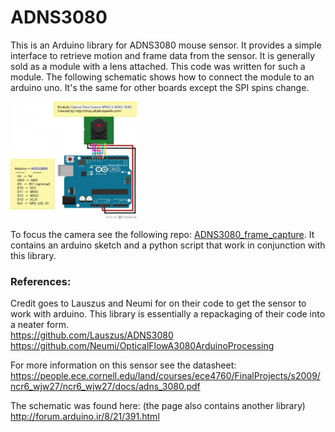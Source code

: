 # ADNS3080
This is an Arduino library for ADNS3080 mouse sensor. It provides a simple interface to retrieve motion and frame data from the sensor. It is generally sold as a module with a lens attached. This code was written for such a module. The following schematic shows how to connect the module to an arduino uno. It's the same for other boards except the SPI spins change. 

<img src = "ADNS3080_arduino_wiring.jpg" width = "40%" height = "40%"> 

To focus the camera see the following repo: [ADNS3080_frame_capture](https://github.com/RCmags/ADNS3080_frame_capture). It contains an arduino sketch and a python script that work in conjunction with this library.  

### References:
Credit goes to Lauszus and Neumi for on their code to get the sensor to work with arduino. This library is essentially a repackaging of their code into a neater form.  
https://github.com/Lauszus/ADNS3080  
https://github.com/Neumi/OpticalFlowA3080ArduinoProcessing

For more information on this sensor see the datasheet:  
https://people.ece.cornell.edu/land/courses/ece4760/FinalProjects/s2009/ncr6_wjw27/ncr6_wjw27/docs/adns_3080.pdf

The schematic was found here: (the page also contains another library)  
http://forum.arduino.ir/8/21/391.html
